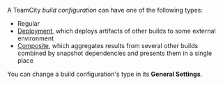 [//]: # (title: Changing Build Configuration Type)
[//]: # (auxiliary-id: Changing Build Configuration Type)

A TeamCity <tooltip term="build-configuration">_build configuration_</tooltip> can have one of the following types:
* Regular
* [Deployment](deployment-build-configuration.md), which deploys artifacts of other builds to some external environment
* [Composite](composite-build-configuration.md), which aggregates results from several other builds combined by snapshot dependencies and presents them in a single place

You can change a build configuration's type in its __General Settings__.